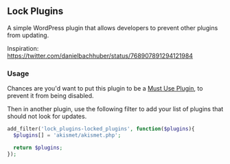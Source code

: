## Lock Plugins

A simple WordPress plugin that allows developers to prevent other plugins from updating.

Inspiration: https://twitter.com/danielbachhuber/status/768907891294121984

### Usage

Chances are you'd want to put this plugin to be a [Must Use Plugin](https://codex.wordpress.org/Must_Use_Plugins), to prevent it from being disabled.

Then in another plugin, use the following filter to add your list of plugins that should not look for updates.

```php
add_filter('lock_plugins-locked_plugins', function($plugins){
  $plugins[] = 'akismet/akismet.php';

  return $plugins;
});
```

